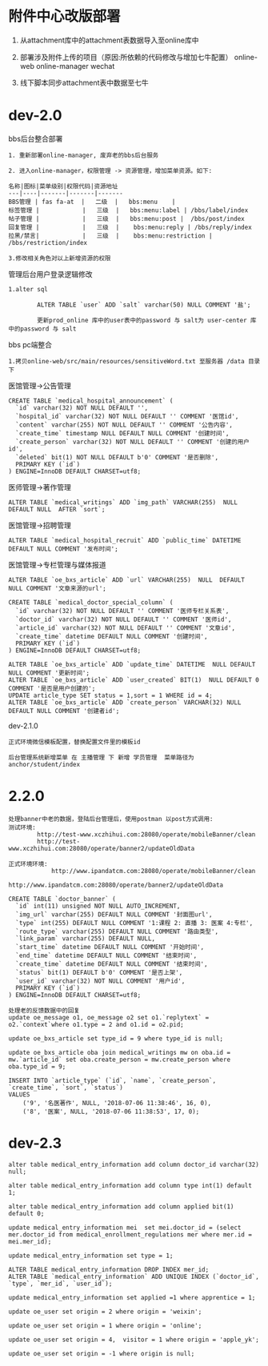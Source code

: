 附件中心改版部署
==

1. 从attachment库中的attachment表数据导入至online库中

2. 部署涉及附件上传的项目（原因:所依赖的代码修改与增加七牛配置） online-web online-manager wechat

3. 线下脚本同步attachment表中数据至七牛

dev-2.0
==

bbs后台整合部署


    1. 重新部署online-manager, 废弃老的bbs后台服务

    2. 进入online-manager，权限管理 -> 资源管理，增加菜单资源。如下:

    名称|图标|菜单级别|权限代码|资源地址
    ---|----|-------|-------|-------
    BBS管理 | fas fa-at  |   二级  |   bbs:menu    |
    标签管理 |            |   三级  |   bbs:menu:label | /bbs/label/index
    帖子管理 |            |   三级  |   bbs:menu:post |  /bbs/post/index
    回复管理 |            |   三级  |    bbs:menu:reply | /bbs/reply/index
    拉黑/禁言|            |   三级  |    bbs:menu:restriction | /bbs/restriction/index

    3.修改相关角色对以上新增资源的权限

管理后台用户登录逻辑修改

    1.alter sql

            ALTER TABLE `user` ADD `salt` varchar(50) NULL COMMENT '盐';

            更新prod_online 库中的user表中的password 与 salt为 user-center 库中的password 与 salt

bbs pc端整合

    1.拷贝online-web/src/main/resources/sensitiveWord.txt 至服务器 /data 目录下

医馆管理->公告管理

    CREATE TABLE `medical_hospital_announcement` (
      `id` varchar(32) NOT NULL DEFAULT '',
      `hospital_id` varchar(32) NOT NULL DEFAULT '' COMMENT '医馆id',
      `content` varchar(255) NOT NULL DEFAULT '' COMMENT '公告内容',
      `create_time` timestamp NULL DEFAULT NULL COMMENT '创建时间',
      `create_person` varchar(32) NOT NULL DEFAULT '' COMMENT '创建的用户id',
      `deleted` bit(1) NOT NULL DEFAULT b'0' COMMENT '是否删除',
      PRIMARY KEY (`id`)
    ) ENGINE=InnoDB DEFAULT CHARSET=utf8;

医师管理->著作管理

    ALTER TABLE `medical_writings` ADD `img_path` VARCHAR(255)  NULL  DEFAULT NULL  AFTER `sort`;

医馆管理->招聘管理

    ALTER TABLE `medical_hospital_recruit` ADD `public_time` DATETIME DEFAULT NULL COMMENT '发布时间';

医馆管理->专栏管理与媒体报道

    ALTER TABLE `oe_bxs_article` ADD `url` VARCHAR(255)  NULL  DEFAULT NULL COMMENT '文章来源的url';

    CREATE TABLE `medical_doctor_special_column` (
      `id` varchar(32) NOT NULL DEFAULT '' COMMENT '医师专栏关系表',
      `doctor_id` varchar(32) NOT NULL DEFAULT '' COMMENT '医师id',
      `article_id` varchar(32) NOT NULL DEFAULT '' COMMENT '文章id',
      `create_time` datetime DEFAULT NULL COMMENT '创建时间',
      PRIMARY KEY (`id`)
    ) ENGINE=InnoDB DEFAULT CHARSET=utf8;

    ALTER TABLE `oe_bxs_article` ADD `update_time` DATETIME  NULL DEFAULT NULL COMMENT '更新时间';
    ALTER TABLE `oe_bxs_article` ADD `user_created` BIT(1)  NULL DEFAULT 0 COMMENT '是否是用户创建的';
    UPDATE article_type SET status = 1,sort = 1 WHERE id = 4;
    ALTER TABLE `oe_bxs_article` ADD `create_person` VARCHAR(32) NULL DEFAULT NULL COMMENT '创建者id';

dev-2.1.0

    正式环境微信模板配置，替换配置文件里的模板id

    后台管理系统新增菜单 在 主播管理 下 新增 学员管理  菜单路径为anchor/student/index

2.2.0
===

    处理banner中老的数据，登陆后台管理后，使用postman 以post方式调用:
    测试环境:
            http://test-www.xczhihui.com:28080/operate/mobileBanner/clean
            http://test-www.xczhihui.com:28080/operate/banner2/updateOldData

    正式环境环境:
                http://www.ipandatcm.com:28080/operate/mobileBanner/clean
                http://www.ipandatcm.com:28080/operate/banner2/updateOldData

    CREATE TABLE `doctor_banner` (
      `id` int(11) unsigned NOT NULL AUTO_INCREMENT,
      `img_url` varchar(255) DEFAULT NULL COMMENT '封面图url',
      `type` int(255) DEFAULT NULL COMMENT '1:课程 2: 直播 3: 医案 4:专栏',
      `route_type` varchar(255) DEFAULT NULL COMMENT '路由类型',
      `link_param` varchar(255) DEFAULT NULL,
      `start_time` datetime DEFAULT NULL COMMENT '开始时间',
      `end_time` datetime DEFAULT NULL COMMENT '结束时间',
      `create_time` datetime DEFAULT NULL COMMENT '结束时间',
      `status` bit(1) DEFAULT b'0' COMMENT '是否上架',
      `user_id` varchar(32) NOT NULL COMMENT '用户id',
      PRIMARY KEY (`id`)
    ) ENGINE=InnoDB DEFAULT CHARSET=utf8;

    处理老的反馈数据中的回复
    update oe_message o1, oe_message o2 set o1.`replytext` = o2.`context`where o1.type = 2 and o1.id = o2.pid;

    update oe_bxs_article set type_id = 9 where type_id is null;

    update oe_bxs_article oba join medical_writings mw on oba.id = mw.`article_id` set oba.create_person = mw.create_person where oba.type_id = 9;

    INSERT INTO `article_type` (`id`, `name`, `create_person`, `create_time`, `sort`, `status`)
    VALUES
        ('9', '名医著作', NULL, '2018-07-06 11:38:46', 16, 0),
        ('8', '医案', NULL, '2018-07-06 11:38:53', 17, 0);

dev-2.3
===

    alter table medical_entry_information add column doctor_id varchar(32)  null;

    alter table medical_entry_information add column type int(1) default 1;

    alter table medical_entry_information add column applied bit(1) default 0;

    update medical_entry_information mei  set mei.doctor_id = (select mer.doctor_id from medical_enrollment_regulations mer where mer.id =  mei.mer_id);

    update medical_entry_information set type = 1;

    ALTER TABLE medical_entry_information DROP INDEX mer_id;
    ALTER TABLE `medical_entry_information` ADD UNIQUE INDEX (`doctor_id`, `type`, `mer_id`, `user_id`);

    update medical_entry_information set applied =1 where apprentice = 1;

    update oe_user set origin = 2 where origin = 'weixin';

    update oe_user set origin = 1 where origin = 'online';

    update oe_user set origin = 4,  visitor = 1 where origin = 'apple_yk';

    update oe_user set origin = -1 where origin is null;